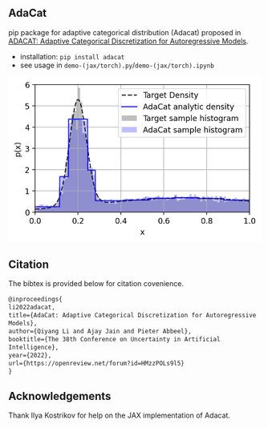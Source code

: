 ## AdaCat
pip package for adaptive categorical distribution (Adacat) proposed in [ADACAT: Adaptive Categorical Discretization for Autoregressive Models](https://openreview.net/forum?id=HMzzPOLs9l5).

- installation: `pip install adacat`
- see usage in `demo-(jax/torch).py`/`demo-(jax/torch).ipynb`

![alt text for screen readers](adacat_1d.png "Density Estimation with AdaCat")

## Citation
The bibtex is provided below for citation covenience.
```
@inproceedings{
li2022adacat,
title={AdaCat: Adaptive Categorical Discretization for Autoregressive Models},
author={Qiyang Li and Ajay Jain and Pieter Abbeel},
booktitle={The 38th Conference on Uncertainty in Artificial Intelligence},
year={2022},
url={https://openreview.net/forum?id=HMzzPOLs9l5}
}
```

## Acknowledgements
Thank Ilya Kostrikov for help on the JAX implementation of Adacat.
